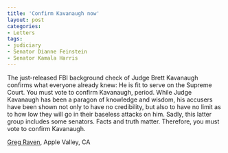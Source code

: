 ```yaml
---
title: 'Confirm Kavanaugh now'
layout: post
categories:
- Letters
tags:
- judiciary
- Senator Dianne Feinstein
- Senator Kamala Harris
---
```


The just-released FBI background check of Judge Brett Kavanaugh confirms what everyone already knew: He is fit to serve on the Supreme Court. You must vote to confirm Kavanaugh, period. While Judge Kavanaugh has been a paragon of knowledge and wisdom, his accusers have been shown not only to have no credibility, but also to have no limit as to how low they will go in their baseless attacks on him. Sadly, this latter group includes some senators. Facts and truth matter. Therefore, you must vote to confirm Kavanaugh.

[Greg Raven](https://www.gregraven.org), Apple Valley, CA